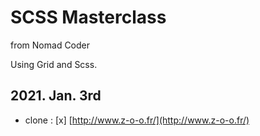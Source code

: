 # SCSS Masterclass

from Nomad Coder

Using Grid and Scss.

## 2021. Jan. 3rd

- clone : [x] [http://www.z-o-o.fr/](http://www.z-o-o.fr/)
